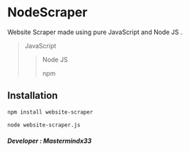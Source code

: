 # NodeScraper
Website Scraper made using pure JavaScript and Node JS .

> JavaScript
> 
>> Node JS
>> 
>> npm

## Installation

```sh
npm install website-scraper
```

```sh
node website-scraper.js
```

##### Developer : Mastermindx33
